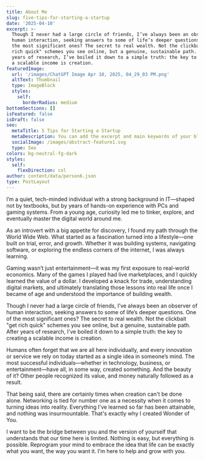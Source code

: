 ```yaml
---
title: About Me
slug: five-tips-for-starting-a-startup
date: '2025-04-10'
excerpt: >-
  Though I never had a large circle of friends, I’ve always been an observer of
  human interaction, seeking answers to some of life’s deeper questions. One of
  the most significant ones? The secret to real wealth. Not the clickbait "get
  rich quick" schemes you see online, but a genuine, sustainable path. After
  years of research, I’ve boiled it down to a simple truth: the key to creating
  a scalable income is creation.
featuredImage:
  url: '/images/ChatGPT Image Apr 10, 2025, 04_29_03 PM.png'
  altText: Thumbnail
  type: ImageBlock
  styles:
    self:
      borderRadius: medium
bottomSections: []
isFeatured: false
isDraft: false
seo:
  metaTitle: 5 Tips for Starting a Startup
  metaDescription: You can add the excerpt and main keywords of your blog post here.
  socialImage: /images/abstract-feature1.svg
  type: Seo
colors: bg-neutral-fg-dark
styles:
  self:
    flexDirection: col
author: content/data/person6.json
type: PostLayout
---
```

I’m a quiet, tech-minded individual with a strong background in IT—shaped not by textbooks, but by years of hands-on experience with PCs and gaming systems. From a young age, curiosity led me to tinker, explore, and eventually master the digital world around me.

As an introvert with a big appetite for discovery, I found my path through the World Wide Web. What started as a fascination turned into a lifestyle—one built on trial, error, and growth. Whether it was building systems, navigating software, or exploring the endless corners of the internet, I was always learning.

Gaming wasn’t just entertainment—it was my first exposure to real-world economics. Many of the games I played had live marketplaces, and I quickly learned the value of a dollar. I developed a knack for trade, understanding digital markets, and ultimately translating those lessons into real life once I became of age and understood the importance of building wealth.

Though I never had a large circle of friends, I’ve always been an observer of human interaction, seeking answers to some of life’s deeper questions. One of the most significant ones? The secret to real wealth. Not the clickbait "get rich quick" schemes you see online, but a genuine, sustainable path. After years of research, I’ve boiled it down to a simple truth: the key to creating a scalable income is creation.

Humans often forget that we are all here individually, and every innovation or service we rely on today started as a single idea in someone’s mind. The most successful individuals—whether in technology, business, or entertainment—have all, in some way, created something. And the beauty of it? Other people recognized its value, and money naturally followed as a result.

That being said, there are certainly times when creation can't be done alone. Networking is tied for number one as a necessity when it comes to turning ideas into reality. Everything I’ve learned so far has been attainable, and nothing was insurmountable. That's exactly why I created Wonder of You.

I want to be the bridge between you and the version of yourself that understands that our time here is limited. Nothing is easy, but everything is possible. Reprogram your mind to embrace the idea that life can be exactly what you want, the way you want it. I’m here to help and grow with you.
